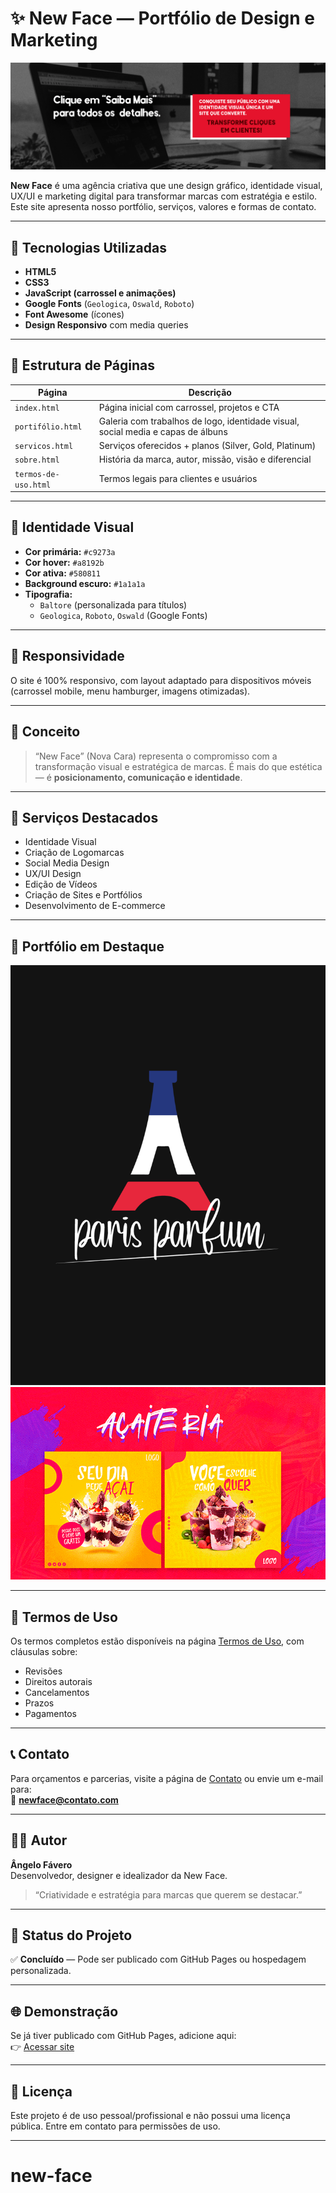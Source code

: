 # ✨ New Face — Portfólio de Design e Marketing

![Banner do Projeto](imgs/index/Slide1.png)

**New Face** é uma agência criativa que une design gráfico, identidade visual, UX/UI e marketing digital para transformar marcas com estratégia e estilo. Este site apresenta nosso portfólio, serviços, valores e formas de contato.

---

## 🚀 Tecnologias Utilizadas

- **HTML5**
- **CSS3**
- **JavaScript (carrossel e animações)**
- **Google Fonts** (`Geologica`, `Oswald`, `Roboto`)
- **Font Awesome** (ícones)
- **Design Responsivo** com media queries

---

## 📂 Estrutura de Páginas

| Página               | Descrição                                                                        |
| -------------------- | -------------------------------------------------------------------------------- |
| `index.html`         | Página inicial com carrossel, projetos e CTA                                     |
| `portifólio.html`    | Galeria com trabalhos de logo, identidade visual, social media e capas de álbuns |
| `servicos.html`      | Serviços oferecidos + planos (Silver, Gold, Platinum)                            |
| `sobre.html`         | História da marca, autor, missão, visão e diferencial                            |
| `termos-de-uso.html` | Termos legais para clientes e usuários                                           |

---

## 🎨 Identidade Visual

- **Cor primária:** `#c9273a`
- **Cor hover:** `#a8192b`
- **Cor ativa:** `#580811`
- **Background escuro:** `#1a1a1a`
- **Tipografia:**
  - `Baltore` (personalizada para títulos)
  - `Geologica`, `Roboto`, `Oswald` (Google Fonts)

---

## 📱 Responsividade

O site é 100% responsivo, com layout adaptado para dispositivos móveis (carrossel mobile, menu hamburger, imagens otimizadas).

---

## 🧠 Conceito

> “New Face” (Nova Cara) representa o compromisso com a transformação visual e estratégica de marcas. É mais do que estética — é **posicionamento, comunicação e identidade**.

---

## 💼 Serviços Destacados

- Identidade Visual
- Criação de Logomarcas
- Social Media Design
- UX/UI Design
- Edição de Vídeos
- Criação de Sites e Portfólios
- Desenvolvimento de E-commerce

---

## 📸 Portfólio em Destaque

![Exemplo de Logos](imgs/paris.png)  
![Social Media](imgs/acai2.png)

---

## 📜 Termos de Uso

Os termos completos estão disponíveis na página [Termos de Uso](termos-de-uso.html), com cláusulas sobre:

- Revisões
- Direitos autorais
- Cancelamentos
- Prazos
- Pagamentos

---

## 📞 Contato

Para orçamentos e parcerias, visite a página de [Contato](contato.html) ou envie um e-mail para:  
📧 **newface@contato.com**

---

## 🧑‍🎨 Autor

**Ângelo Fávero**  
Desenvolvedor, designer e idealizador da New Face.

> “Criatividade e estratégia para marcas que querem se destacar.”

---

## 📌 Status do Projeto

✅ **Concluído** — Pode ser publicado com GitHub Pages ou hospedagem personalizada.

---

## 🌐 Demonstração

Se já tiver publicado com GitHub Pages, adicione aqui:  
👉 [Acessar site](https://usuario.github.io/new-face)

---

## 📄 Licença

Este projeto é de uso pessoal/profissional e não possui uma licença pública. Entre em contato para permissões de uso.

---
# new-face
